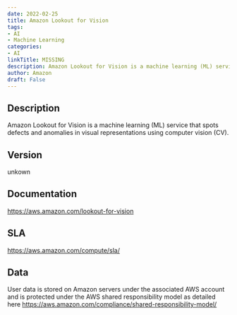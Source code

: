 ```yaml
---
date: 2022-02-25
title: Amazon Lookout for Vision
tags: 
- AI
- Machine Learning
categories: 
- AI
linkTitle: MISSING
description: Amazon Lookout for Vision is a machine learning (ML) service that spots defects and anomalies in visual representations using computer vision (CV).
author: Amazon
draft: False
---
```


## Description

Amazon Lookout for Vision is a machine learning (ML) service that spots defects and anomalies in visual representations using computer vision (CV).

## Version

unkown

## Documentation

https://aws.amazon.com/lookout-for-vision

## SLA

https://aws.amazon.com/compute/sla/

## Data

User data is stored on Amazon servers under the associated AWS account and is protected under the AWS shared responsibility model as detailed here https://aws.amazon.com/compliance/shared-responsibility-model/
